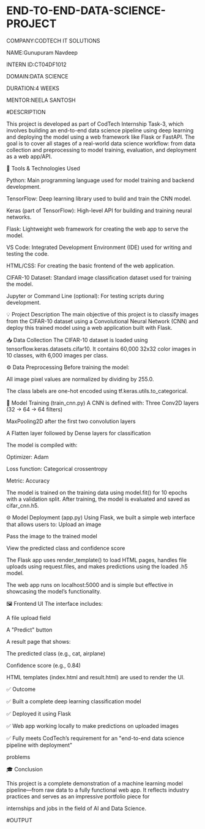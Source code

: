 # END-TO-END-DATA-SCIENCE-PROJECT

COMPANY:CODTECH IT SOLUTIONS

NAME:Gunupuram Navdeep

INTERN ID:CT04DF1012

DOMAIN:DATA SCIENCE

DURATION:4 WEEKS

MENTOR:NEELA SANTOSH

#DESCRIPTION

This project is developed as part of CodTech Internship Task-3, which involves building an end-to-end data science pipeline using deep learning and deploying the model using a web framework like Flask or FastAPI. The goal is to cover all stages of a real-world data science workflow: from data collection and preprocessing to model training, evaluation, and deployment as a web app/API.

🔧 Tools & Technologies Used

Python: Main programming language used for model training and backend development.

TensorFlow: Deep learning library used to build and train the CNN model.

Keras (part of TensorFlow): High-level API for building and training neural networks.

Flask: Lightweight web framework for creating the web app to serve the model.

VS Code: Integrated Development Environment (IDE) used for writing and testing the code.

HTML/CSS: For creating the basic frontend of the web application.

CIFAR-10 Dataset: Standard image classification dataset used for training the model.

Jupyter or Command Line (optional): For testing scripts during development.

💡 Project Description The main objective of this project is to classify images from the CIFAR-10 dataset using a Convolutional Neural Network (CNN) and deploy this trained model using a web application built with Flask.

📥 Data Collection The CIFAR-10 dataset is loaded using tensorflow.keras.datasets.cifar10. It contains 60,000 32x32 color images in 10 classes, with 6,000 images per class.

⚙️ Data Preprocessing Before training the model:

All image pixel values are normalized by dividing by 255.0.

The class labels are one-hot encoded using tf.keras.utils.to_categorical.

🧠 Model Training (train_cnn.py) A CNN is defined with: Three Conv2D layers (32 → 64 → 64 filters)

MaxPooling2D after the first two convolution layers

A Flatten layer followed by Dense layers for classification

The model is compiled with:

Optimizer: Adam

Loss function: Categorical crossentropy

Metric: Accuracy

The model is trained on the training data using model.fit() for 10 epochs with a validation split. After training, the model is evaluated and saved as cifar_cnn.h5.

🌐 Model Deployment (app.py) Using Flask, we built a simple web interface that allows users to: Upload an image

Pass the image to the trained model

View the predicted class and confidence score

The Flask app uses render_template() to load HTML pages, handles file uploads using request.files, and makes predictions using the loaded .h5 model.

The web app runs on localhost:5000 and is simple but effective in showcasing the model’s functionality.

🖼 Frontend UI The interface includes:

A file upload field

A "Predict" button

A result page that shows:

The predicted class (e.g., cat, airplane)

Confidence score (e.g., 0.84)

HTML templates (index.html and result.html) are used to render the UI.

✅ Outcome

✅ Built a complete deep learning classification model

✅ Deployed it using Flask

✅ Web app working locally to make predictions on uploaded images

✅ Fully meets CodTech’s requirement for an "end-to-end data science pipeline with deployment"

problems

🎓 Conclusion

This project is a complete demonstration of a machine learning model pipeline—from raw data to a fully functional web app. It reflects industry practices and serves as an impressive portfolio piece for

internships and jobs in the field of AI and Data Science.

#OUTPUT

